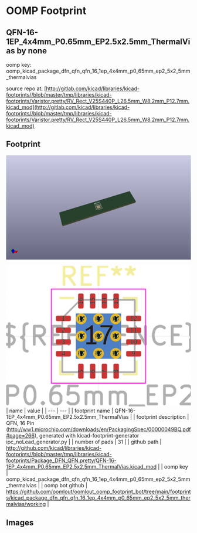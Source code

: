 # OOMP Footprint  
## QFN-16-1EP_4x4mm_P0.65mm_EP2.5x2.5mm_ThermalVias  by none  
  
oomp key: oomp_kicad_package_dfn_qfn_qfn_16_1ep_4x4mm_p0_65mm_ep2_5x2_5mm_thermalvias  
  
source repo at: [http://gitlab.com/kicad/libraries/kicad-footprints//blob/master/tmp/libraries/kicad-footprints/Varistor.pretty/RV_Rect_V25S440P_L26.5mm_W8.2mm_P12.7mm.kicad_mod](http://gitlab.com/kicad/libraries/kicad-footprints//blob/master/tmp/libraries/kicad-footprints/Varistor.pretty/RV_Rect_V25S440P_L26.5mm_W8.2mm_P12.7mm.kicad_mod)  
## Footprint  
  
[![working_kicad_pcb_3d.png](working_kicad_pcb_3d_600.png)](working_kicad_pcb_3d.png)  
  
[![working.png](working_600.png)](working.png)  
| name | value | 
| --- | --- | 
| footprint name | QFN-16-1EP_4x4mm_P0.65mm_EP2.5x2.5mm_ThermalVias | 
| footprint description | QFN, 16 Pin (http://ww1.microchip.com/downloads/en/PackagingSpec/00000049BQ.pdf#page=266), generated with kicad-footprint-generator ipc_noLead_generator.py | 
| number of pads | 31 | 
| github path | http://github.com/kicad/libraries/kicad-footprints//blob/master/tmp/libraries/kicad-footprints/Package_DFN_QFN.pretty/QFN-16-1EP_4x4mm_P0.65mm_EP2.5x2.5mm_ThermalVias.kicad_mod | 
| oomp key | oomp_kicad_package_dfn_qfn_qfn_16_1ep_4x4mm_p0_65mm_ep2_5x2_5mm_thermalvias | 
| oomp bot github | https://github.com/oomlout/oomlout_oomp_footprint_bot/tree/main/footprints/kicad_package_dfn_qfn_qfn_16_1ep_4x4mm_p0_65mm_ep2_5x2_5mm_thermalvias/working | 
## Images  
